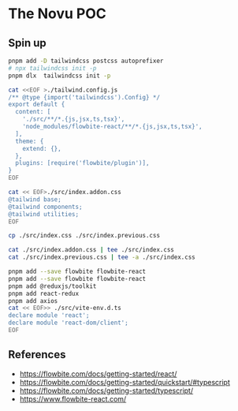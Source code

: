 # The Novu POC

## Spin up

```bash
pnpm add -D tailwindcss postcss autoprefixer
# npx tailwindcss init -p
pnpm dlx  tailwindcss init -p

cat <<EOF >./tailwind.config.js
/** @type {import('tailwindcss').Config} */
export default {
  content: [
    './src/**/*.{js,jsx,ts,tsx}',
    'node_modules/flowbite-react/**/*.{js,jsx,ts,tsx}',
  ],
  theme: {
    extend: {},
  },
  plugins: [require('flowbite/plugin')],
}
EOF

cat << EOF>./src/index.addon.css
@tailwind base;
@tailwind components;
@tailwind utilities;
EOF

cp ./src/index.css ./src/index.previous.css

cat ./src/index.addon.css | tee ./src/index.css
cat ./src/index.previous.css | tee -a ./src/index.css

pnpm add --save flowbite flowbite-react
pnpm add --save flowbite flowbite-react
pnpm add @reduxjs/toolkit
pnpm add react-redux
pnpm add axios
cat << EOF>> ./src/vite-env.d.ts
declare module 'react';
declare module 'react-dom/client';
EOF

```

## References

* https://flowbite.com/docs/getting-started/react/
* https://flowbite.com/docs/getting-started/quickstart/#typescript
* https://flowbite.com/docs/getting-started/typescript/
* https://www.flowbite-react.com/